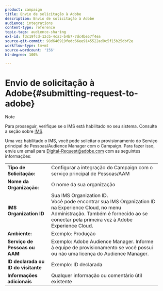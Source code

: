 ```yaml
---
product: campaign
title: Envio de solicitação à Adobe
description: Envio de solicitação à Adobe
audience: integrations
content-type: reference
topic-tags: audience-sharing
exl-id: f3c19fcd-12cb-4ca3-b4b7-7dc4be57f4ea
source-git-commit: 98d646919fedc66ee9145522ad0c5f15b25dbf2e
workflow-type: tm+mt
source-wordcount: '156'
ht-degree: 100%

---
```


# Envio de solicitação à Adobe{#submitting-request-to-adobe}

>[!NOTE]
>
>Para prosseguir, verifique se o IMS está habilitado no seu sistema. Consulte a seção sobre [IMS](../../integrations/using/about-adobe-id.md).

Uma vez habilitado o IMS, você pode solicitar o provisionamento do Serviço principal de Pessoas/Audience Manager com o Campaign. Para fazer isso, envie um email para [Digital-Request@adobe.com](mailto:Digital-Request@adobe.com) com as seguintes informações:

<table> 
 <tbody> 
  <tr> 
   <td> <strong>Tipo de Solicitação:</strong><br /> </td> 
   <td> Configurar a integração do Campaign com o serviço principal de Pessoas/AAM </td> 
  </tr> 
  <tr> 
   <td> <strong>Nome da Organização:</strong><br /> </td> 
   <td> O nome da sua organização </td> 
  </tr> 
  <tr> 
   <td> <strong>IMS Organization ID</strong><br /> </td> 
   <td> Sua IMS Organization ID. <br> Você pode encontrar sua IMS Organization ID na Experience Cloud, no menu Administração. Também é fornecido ao se conectar pela primeira vez à Adobe Experience Cloud. </td> 
  </tr> 
  <tr> 
   <td> <strong>Ambiente:</strong><br /> </td> 
   <td> Exemplo: Produção </td> 
  </tr> 
  <tr> 
   <td> <strong>Serviço de Pessoas ou AAM</strong><br /> </td> 
   <td> Exemplo: Adobe Audience Manager. Informe à equipe de provisionamento se você possui ou não uma licença do Audience Manager.</td> 
  </tr> 
  <tr> 
   <td> <strong>ID declarada ou ID do visitante</strong><br /> </td> 
   <td> Exemplo: ID declarada </td> 
  </tr> 
  <tr> 
   <td> <strong>Informações adicionais</strong><br /> </td> 
   <td> Qualquer informação ou comentário útil existente </td> 
  </tr> 
 </tbody> 
</table>
